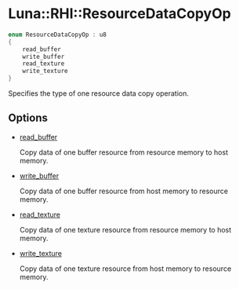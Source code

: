 # Luna::RHI::ResourceDataCopyOp

```c++
enum ResourceDataCopyOp : u8
{
    read_buffer
    write_buffer
    read_texture
    write_texture
}
```

Specifies the type of one resource data copy operation. 

## Options
* [read_buffer](group___r_h_i_1ggae43d83f61c5bb37ebf85b04d5f007353a4a5ac64bedcfb6cf9b0228d787f81ce2.md)

    Copy data of one buffer resource from resource memory to host memory. 

* [write_buffer](group___r_h_i_1ggae43d83f61c5bb37ebf85b04d5f007353a1ef7c725bfb35a78474778ab93cd001f.md)

    Copy data of one buffer resource from host memory to resource memory. 

* [read_texture](group___r_h_i_1ggae43d83f61c5bb37ebf85b04d5f007353a4d21c382c71b7e96839d30e304a6b755.md)

    Copy data of one texture resource from resource memory to host memory. 

* [write_texture](group___r_h_i_1ggae43d83f61c5bb37ebf85b04d5f007353a6c87ab538e5211e5c28688e6beab9363.md)

    Copy data of one texture resource from host memory to resource memory. 

